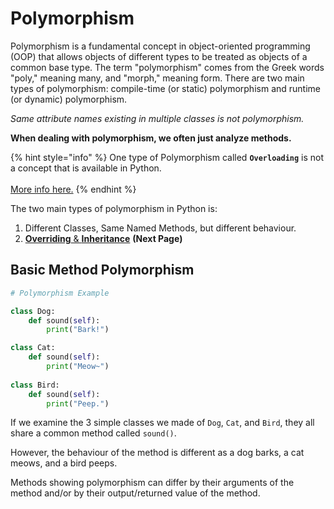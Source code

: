 # Polymorphism

Polymorphism is a fundamental concept in object-oriented programming (OOP) that allows objects of different types to be treated as objects of a common base type. The term "polymorphism" comes from the Greek words "poly," meaning many, and "morph," meaning form. There are two main types of polymorphism: compile-time (or static) polymorphism and runtime (or dynamic) polymorphism.

_Same attribute names existing in multiple classes is not polymorphism._

**When dealing with polymorphism, we often just analyze methods.**

{% hint style="info" %}
One type of Polymorphism called **`Overloading`** is not a concept that is available in Python.\
\
[More info here.](https://www.pluralsight.com/guides/overload-methods-invoking-overload-methods-csharp)
{% endhint %}

The two main types of polymorphism in Python is:

1. Different Classes, Same Named Methods, but different behaviour.
2. [**Overriding** & **Inheritance**](inheritance.md) **(Next Page)**

## Basic Method Polymorphism

```python
# Polymorphism Example

class Dog:
    def sound(self):
        print("Bark!")

class Cat:
    def sound(self):
        print("Meow~")
        
class Bird:
    def sound(self):
        print("Peep.")
```

If we examine the 3 simple classes we made of `Dog`, `Cat`, and `Bird`, they all share a common method called `sound()`.&#x20;

However, the behaviour of the method is different as a dog barks, a cat meows, and a bird peeps.&#x20;

Methods showing polymorphism can differ by their arguments of the method and/or by their output/returned value of the method.
